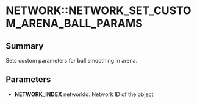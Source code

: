 # NETWORK::NETWORK_SET_CUSTOM_ARENA_BALL_PARAMS

## Summary
Sets custom parameters for ball smoothing in arena.

## Parameters
* **NETWORK_INDEX** networkId: Network ID of the object